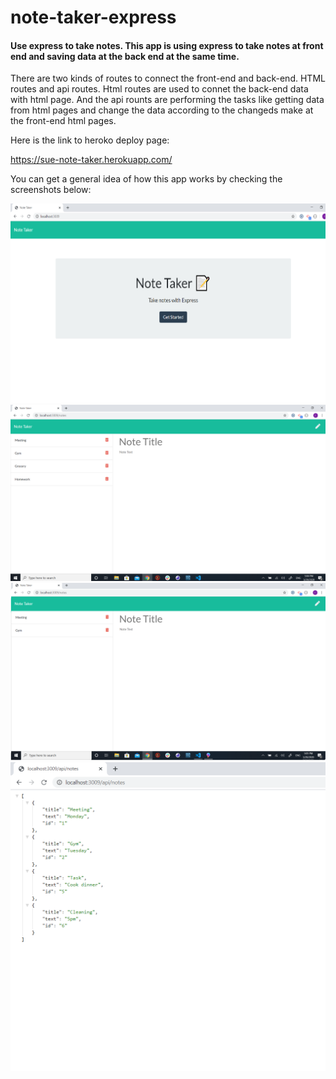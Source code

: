 # note-taker-express
#### Use express to take notes. This app is using express to take notes at front end and saving data at the back end at the same time. 

There are two kinds of routes to connect the front-end and back-end. HTML routes and api routes. Html routes are used to connet the back-end data with html page. And the api rounts are performing the tasks like getting data from html pages and change the data according to the changeds make at the front-end html pages.

Here is the link to heroko deploy page: 

https://sue-note-taker.herokuapp.com/ 

You can get a general idea of how this app works by checking the screenshots below: 

![index front page](./public/assets/images/ssh1.png)
![notes front page](./public/assets/images/ssh3.png)
![notes front page](./public/assets/images/ssh4.png)
![index front page](./public/assets/images/ssh2.png)